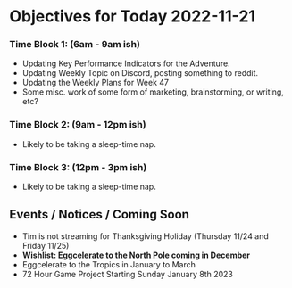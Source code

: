 # Objectives for Today 2022-11-21

### Time Block 1: (6am - 9am ish)
- Updating Key Performance Indicators for the Adventure.
- Updating Weekly Topic on Discord, posting something to reddit.
- Updating the Weekly Plans for Week 47
- Some misc. work of some form of marketing, brainstorming, or writing, etc?

### Time Block 2: (9am - 12pm ish)
- Likely to be taking a sleep-time nap.

### Time Block 3: (12pm - 3pm ish)
- Likely to be taking a sleep-time nap.

## Events / Notices / Coming Soon

- Tim is not streaming for Thanksgiving Holiday (Thursday 11/24 and Friday 11/25)
- **Wishlist: [Eggcelerate to the North Pole](https://store.steampowered.com/app/2216320/Eggcelerate_to_the_North_Pole/) coming in December**  
- Eggcelerate to the Tropics in January to March  
- 72 Hour Game Project Starting Sunday January 8th 2023
